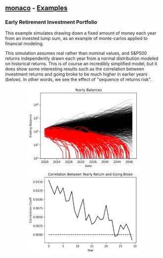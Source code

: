 ## [monaco](../../) - [Examples](../)

### Early Retirement Investment Portfolio
This example simulates drawing down a fixed amount of money each year from an 
invested lump sum, as an example of monte-carlos applied to financial modeling.

This simulation assumes real rather than nominal values, and S&P500 returns 
independently drawn each year from a normal distribution modeled on historical 
returns. This is of course an incredibly simplified model, but it does show 
some interesting results such as the correlation between investment returns and 
going broke to be much higher in earlier years (below). In other words, we see 
the effect of "sequence of returns risk".

<p float="left" align="center">
<img width="360" height="270" src="./yearly_balances.png">  
<img width="360" height="270" src="./return_broke_corr.png">
</p>
